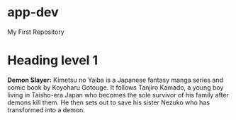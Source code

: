 # app-dev
My First Repository
# Heading level 1 

**Demon Slayer:** Kimetsu no Yaiba is a Japanese fantasy manga series and comic book by Koyoharu Gotouge. It follows Tanjiro Kamado, a young boy living in Taisho-era Japan who becomes the sole survivor of his family after demons kill them. He then sets out to save his sister Nezuko who has transformed into a demon.

